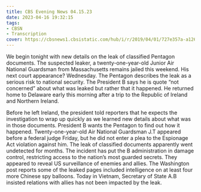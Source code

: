 ```yaml
---
title: CBS Evening News 04.15.23
date: 2023-04-16 19:32:15
tags:
- CBSN
- Transcription
cover: https://cbsnews1.cbsistatic.com/hub/i/r/2019/04/01/727e357a-a126-4138-a2c5-4d3222669d57/thumbnail/640x360/3ff2761028dc5c65cc4f07acd54bcd5c/cbsn2-logo-1920x1080.jpg
---
```

We begin tonight with new details on the leak of classified Pentagon documents. The suspected leaker, a twenty-one-year-old Junior Air National Guardsman from Massachusetts remains jailed this weekend. His next court appearance? Wednesday. The Pentagon describes the leak as a serious risk to national security. The President B says he is quote “not concerned” about what was leaked but rather that it happened. He returned home to Delaware early this morning after a trip to the Republic of Ireland and Northern Ireland. 

Before he left Ireland, the president told reporters that he expects the investigation to wrap up quickly as we learned new details about what was in those documents. President B wants the Pentagon to find out how it happened. Twenty-one-year-old Air National Guardsman J.T appeared before a federal judge Friday, but he did not enter a plea to the Espionage Act violation against him. The leak of classified documents apparently went undetected for months. The incident has put the B administration in damage control, restricting access to the nation’s most guarded secrets. They appeared to reveal US surveillance of enemies and allies. The Washington post reports some of the leaked pages included intelligence on at least four more Chinese spy balloons. Today in Vietnam, Secretary of State A.B insisted relations with allies has not been impacted by the leak. 
